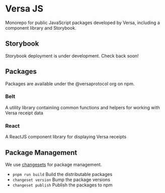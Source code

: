 # Versa JS

Monorepo for public JavaScript packages developed by Versa, including a component library and Storybook.

## Storybook

Storybook deployment is under development. Check back soon!

## Packages

Packages are available under the @versaprotocol org on npm.

### Belt

A utility library containiing common functions and helpers for working with Versa receipt data

### React

A ReactJS component library for displaying Versa receipts

## Package Management

We use [changesets](https://github.com/changesets/changesets) for package management.

- `pnpm run build` Build the distributable packages
- `changeset version` Bump the package versions
- `changeset publish` Publish the packages to npm
